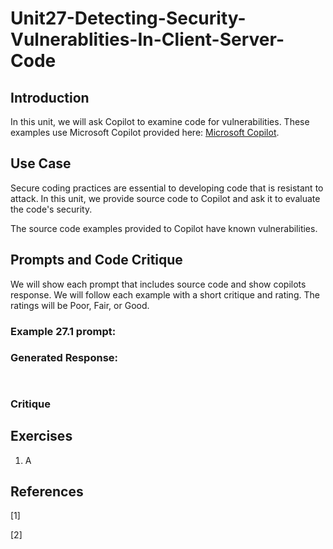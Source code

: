#  Unit27-Detecting-Security-Vulnerablities-In-Client-Server-Code

## Introduction

In this unit, we will ask Copilot to examine code for vulnerabilities.
These examples use Microsoft Copilot provided here: [Microsoft Copilot](https://copilot.microsoft.com/).

## Use Case

Secure coding practices are essential to developing code that is resistant to attack.
In this unit, we provide source code to Copilot and ask it to evaluate the code's security.

The source code examples provided to Copilot have known vulnerabilities.

## Prompts and Code Critique

We will show each prompt that includes source code and show copilots response.  We will follow each example with a short critique and rating. The ratings will be Poor, Fair, or Good.

### Example 27.1 prompt:

### Generated Response:
```


```

### Critique



## Exercises
1. A

## References
[1]

[2] 
